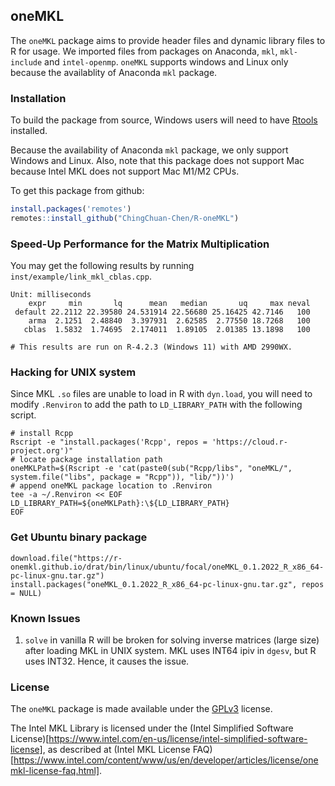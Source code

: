 ## oneMKL

The `oneMKL` package aims to provide header files and dynamic library files to R for usage.
We imported files from packages on Anaconda,  `mkl`, `mkl-include` and `intel-openmp`.
`oneMKL` supports windows and Linux only because the availablity of Anaconda `mkl` package. 

### Installation

To build the package from source, Windows users will need to have [Rtools](http://cran.csie.ntu.edu.tw/bin/windows/Rtools/) installed.

Because the availability of Anaconda `mkl` package, we only support Windows and Linux.
Also, note that this package does not support Mac because Intel MKL does not support Mac M1/M2 CPUs.

To get this package from github:

```r
install.packages('remotes')
remotes::install_github("ChingChuan-Chen/R-oneMKL")
```

### Speed-Up Performance for the Matrix Multiplication

You may get the following results by running `inst/example/link_mkl_cblas.cpp`.

```
Unit: milliseconds
    expr     min       lq      mean   median       uq     max neval
 default 22.2112 22.39580 24.531914 22.56680 25.16425 42.7146   100
    arma  2.1251  2.48840  3.397931  2.62585  2.77550 18.7268   100
   cblas  1.5832  1.74695  2.174011  1.89105  2.01385 13.1898   100
   
# This results are run on R-4.2.3 (Windows 11) with AMD 2990WX.
```

### Hacking for UNIX system

Since MKL `.so` files are unable to load in R with `dyn.load`, you will need to modify `.Renviron` to add the path to `LD_LIBRARY_PATH` with the following script.

```shell
# install Rcpp
Rscript -e "install.packages('Rcpp', repos = 'https://cloud.r-project.org')"
# locate package installation path
oneMKLPath=$(Rscript -e 'cat(paste0(sub("Rcpp/libs", "oneMKL/", system.file("libs", package = "Rcpp")), "lib/"))')
# append oneMKL package location to .Renviron
tee -a ~/.Renviron << EOF
LD_LIBRARY_PATH=${oneMKLPath}:\${LD_LIBRARY_PATH}
EOF
```

### Get Ubuntu binary package

```
download.file("https://r-onemkl.github.io/drat/bin/linux/ubuntu/focal/oneMKL_0.1.2022_R_x86_64-pc-linux-gnu.tar.gz")
install.packages("oneMKL_0.1.2022_R_x86_64-pc-linux-gnu.tar.gz", repos = NULL)
```

### Known Issues

1. `solve` in vanilla R will be broken for solving inverse matrices (large size) after loading MKL in UNIX system.
   MKL uses INT64 ipiv in `dgesv`, but R uses INT32. Hence, it causes the issue.

### License

The `oneMKL` package is made available under the [GPLv3](https://www.gnu.org/licenses/gpl-3.0.html) license.

The Intel MKL Library is licensed under the (Intel Simplified Software License)[https://www.intel.com/en-us/license/intel-simplified-software-license], as described at (Intel MKL License FAQ)[https://www.intel.com/content/www/us/en/developer/articles/license/onemkl-license-faq.html].
